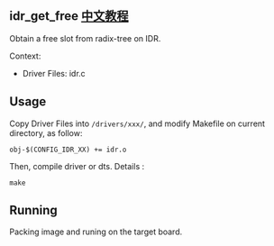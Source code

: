 idr_get_free [中文教程](https://biscuitos.github.io/blog/IDR_idr_get_free/)
----------------------------------

Obtain a free slot from radix-tree on IDR.

Context:

* Driver Files: idr.c

## Usage

Copy Driver Files into `/drivers/xxx/`, and modify Makefile on current 
directory, as follow:

```
obj-$(CONFIG_IDR_XX) += idr.o
```

Then, compile driver or dts. Details :

```
make
```

## Running

Packing image and runing on the target board.
